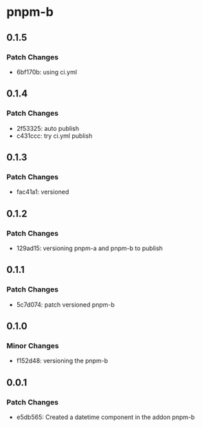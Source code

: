 # pnpm-b

## 0.1.5

### Patch Changes

- 6bf170b: using ci.yml

## 0.1.4

### Patch Changes

- 2f53325: auto publish
- c431ccc: try ci.yml publish

## 0.1.3

### Patch Changes

- fac41a1: versioned

## 0.1.2

### Patch Changes

- 129ad15: versioning pnpm-a and pnpm-b to publish

## 0.1.1

### Patch Changes

- 5c7d074: patch versioned pnpm-b

## 0.1.0

### Minor Changes

- f152d48: versioning the pnpm-b

## 0.0.1

### Patch Changes

- e5db565: Created a datetime component in the addon pnpm-b
